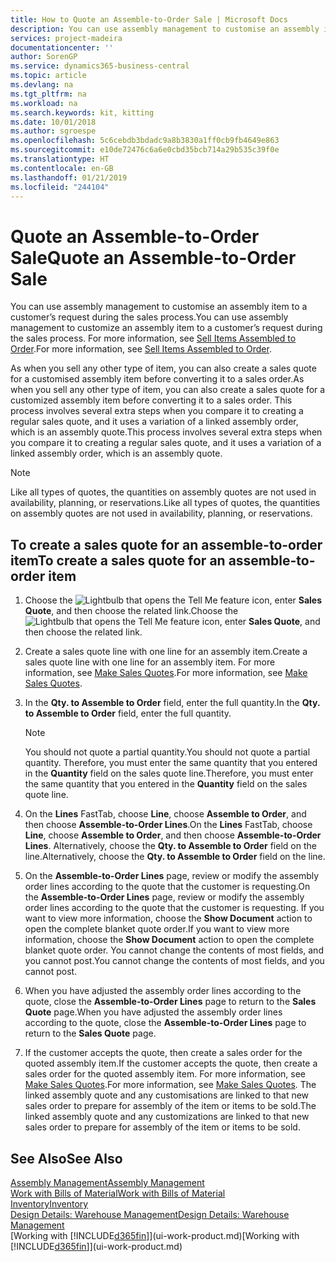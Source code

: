 ```yaml
---
title: How to Quote an Assemble-to-Order Sale | Microsoft Docs
description: You can use assembly management to customise an assembly item to a customer’s request during the sales process.
services: project-madeira
documentationcenter: ''
author: SorenGP
ms.service: dynamics365-business-central
ms.topic: article
ms.devlang: na
ms.tgt_pltfrm: na
ms.workload: na
ms.search.keywords: kit, kitting
ms.date: 10/01/2018
ms.author: sgroespe
ms.openlocfilehash: 5c6cebdb3bdadc9a8b3830a1ff0cb9fb4649e863
ms.sourcegitcommit: e10de72476c6a6e0cbd35bcb714a29b535c39f0e
ms.translationtype: HT
ms.contentlocale: en-GB
ms.lasthandoff: 01/21/2019
ms.locfileid: "244104"
---
```

# <a name="quote-an-assemble-to-order-sale"></a><span data-ttu-id="fec98-103">Quote an Assemble-to-Order Sale</span><span class="sxs-lookup"><span data-stu-id="fec98-103">Quote an Assemble-to-Order Sale</span></span>
<span data-ttu-id="fec98-104">You can use assembly management to customise an assembly item to a customer’s request during the sales process.</span><span class="sxs-lookup"><span data-stu-id="fec98-104">You can use assembly management to customize an assembly item to a customer’s request during the sales process.</span></span> <span data-ttu-id="fec98-105">For more information, see [Sell Items Assembled to Order](assembly-how-to-sell-items-assembled-to-order.md).</span><span class="sxs-lookup"><span data-stu-id="fec98-105">For more information, see [Sell Items Assembled to Order](assembly-how-to-sell-items-assembled-to-order.md).</span></span>  

<span data-ttu-id="fec98-106">As when you sell any other type of item, you can also create a sales quote for a customised assembly item before converting it to a sales order.</span><span class="sxs-lookup"><span data-stu-id="fec98-106">As when you sell any other type of item, you can also create a sales quote for a customized assembly item before converting it to a sales order.</span></span> <span data-ttu-id="fec98-107">This process involves several extra steps when you compare it to creating a regular sales quote, and it uses a variation of a linked assembly order, which is an assembly quote.</span><span class="sxs-lookup"><span data-stu-id="fec98-107">This process involves several extra steps when you compare it to creating a regular sales quote, and it uses a variation of a linked assembly order, which is an assembly quote.</span></span>

> [!NOTE]  
>  <span data-ttu-id="fec98-108">Like all types of quotes, the quantities on assembly quotes are not used in availability, planning, or reservations.</span><span class="sxs-lookup"><span data-stu-id="fec98-108">Like all types of quotes, the quantities on assembly quotes are not used in availability, planning, or reservations.</span></span>  

## <a name="to-create-a-sales-quote-for-an-assemble-to-order-item"></a><span data-ttu-id="fec98-109">To create a sales quote for an assemble-to-order item</span><span class="sxs-lookup"><span data-stu-id="fec98-109">To create a sales quote for an assemble-to-order item</span></span>  
1.  <span data-ttu-id="fec98-110">Choose the ![Lightbulb that opens the Tell Me feature](media/ui-search/search_small.png "Tell me what you want to do") icon, enter **Sales Quote**, and then choose the related link.</span><span class="sxs-lookup"><span data-stu-id="fec98-110">Choose the ![Lightbulb that opens the Tell Me feature](media/ui-search/search_small.png "Tell me what you want to do") icon, enter **Sales Quote**, and then choose the related link.</span></span>  
2.  <span data-ttu-id="fec98-111">Create a sales quote line with one line for an assembly item.</span><span class="sxs-lookup"><span data-stu-id="fec98-111">Create a sales quote line with one line for an assembly item.</span></span> <span data-ttu-id="fec98-112">For more information, see [Make Sales Quotes](sales-how-make-offers.md).</span><span class="sxs-lookup"><span data-stu-id="fec98-112">For more information, see [Make Sales Quotes](sales-how-make-offers.md).</span></span>  
3.  <span data-ttu-id="fec98-113">In the **Qty. to Assemble to Order** field, enter the full quantity.</span><span class="sxs-lookup"><span data-stu-id="fec98-113">In the **Qty. to Assemble to Order** field, enter the full quantity.</span></span>

    > [!NOTE]  
    >  <span data-ttu-id="fec98-114">You should not quote a partial quantity.</span><span class="sxs-lookup"><span data-stu-id="fec98-114">You should not quote a partial quantity.</span></span> <span data-ttu-id="fec98-115">Therefore, you must enter the same quantity that you entered in the **Quantity** field on the sales quote line.</span><span class="sxs-lookup"><span data-stu-id="fec98-115">Therefore, you must enter the same quantity that you entered in the **Quantity** field on the sales quote line.</span></span>  

4.  <span data-ttu-id="fec98-116">On the **Lines** FastTab, choose **Line**, choose **Assemble to Order**, and then choose **Assemble-to-Order Lines**.</span><span class="sxs-lookup"><span data-stu-id="fec98-116">On the **Lines** FastTab, choose **Line**, choose **Assemble to Order**, and then choose **Assemble-to-Order Lines**.</span></span> <span data-ttu-id="fec98-117">Alternatively, choose the **Qty. to Assemble to Order** field on the line.</span><span class="sxs-lookup"><span data-stu-id="fec98-117">Alternatively, choose the **Qty. to Assemble to Order** field on the line.</span></span>  
5.  <span data-ttu-id="fec98-118">On the **Assemble-to-Order Lines** page, review or modify the assembly order lines according to the quote that the customer is requesting.</span><span class="sxs-lookup"><span data-stu-id="fec98-118">On the **Assemble-to-Order Lines** page, review or modify the assembly order lines according to the quote that the customer is requesting.</span></span> <span data-ttu-id="fec98-119">If you want to view more information, choose the **Show Document** action to open the complete blanket quote order.</span><span class="sxs-lookup"><span data-stu-id="fec98-119">If you want to view more information, choose the **Show Document** action to open the complete blanket quote order.</span></span> <span data-ttu-id="fec98-120">You cannot change the contents of most fields, and you cannot post.</span><span class="sxs-lookup"><span data-stu-id="fec98-120">You cannot change the contents of most fields, and you cannot post.</span></span>  
6.  <span data-ttu-id="fec98-121">When you have adjusted the assembly order lines according to the quote, close the **Assemble-to-Order Lines** page to return to the **Sales Quote** page.</span><span class="sxs-lookup"><span data-stu-id="fec98-121">When you have adjusted the assembly order lines according to the quote, close the **Assemble-to-Order Lines** page to return to the **Sales Quote** page.</span></span>  
7.  <span data-ttu-id="fec98-122">If the customer accepts the quote, then create a sales order for the quoted assembly item.</span><span class="sxs-lookup"><span data-stu-id="fec98-122">If the customer accepts the quote, then create a sales order for the quoted assembly item.</span></span> <span data-ttu-id="fec98-123">For more information, see [Make Sales Quotes](sales-how-make-offers.md).</span><span class="sxs-lookup"><span data-stu-id="fec98-123">For more information, see [Make Sales Quotes](sales-how-make-offers.md).</span></span> <span data-ttu-id="fec98-124">The linked assembly quote and any customisations are linked to that new sales order to prepare for assembly of the item or items to be sold.</span><span class="sxs-lookup"><span data-stu-id="fec98-124">The linked assembly quote and any customizations are linked to that new sales order to prepare for assembly of the item or items to be sold.</span></span>  

## <a name="see-also"></a><span data-ttu-id="fec98-125">See Also</span><span class="sxs-lookup"><span data-stu-id="fec98-125">See Also</span></span>  
[<span data-ttu-id="fec98-126">Assembly Management</span><span class="sxs-lookup"><span data-stu-id="fec98-126">Assembly Management</span></span>](assembly-assemble-items.md)  
[<span data-ttu-id="fec98-127">Work with Bills of Material</span><span class="sxs-lookup"><span data-stu-id="fec98-127">Work with Bills of Material</span></span>](inventory-how-work-BOMs.md)  
[<span data-ttu-id="fec98-128">Inventory</span><span class="sxs-lookup"><span data-stu-id="fec98-128">Inventory</span></span>](inventory-manage-inventory.md)  
[<span data-ttu-id="fec98-129">Design Details: Warehouse Management</span><span class="sxs-lookup"><span data-stu-id="fec98-129">Design Details: Warehouse Management</span></span>](design-details-warehouse-management.md)  
<span data-ttu-id="fec98-130">[Working with [!INCLUDE[d365fin](includes/d365fin_md.md)]](ui-work-product.md)</span><span class="sxs-lookup"><span data-stu-id="fec98-130">[Working with [!INCLUDE[d365fin](includes/d365fin_md.md)]](ui-work-product.md)</span></span>
